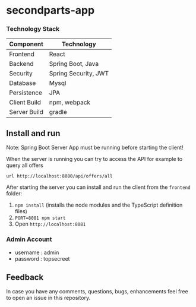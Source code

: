 # secondparts-app


### Technology Stack
Component         | Technology
---               | ---
Frontend          | React 
Backend           | Spring Boot, Java 
Security          | Spring Security, JWT
Database          | Mysql
Persistence       | JPA 
Client Build      | npm, webpack
Server Build      | gradle


## Install and run

Note: Spring Boot Server App must be running before starting the client!

When the server is running you can try to access the API for example to query all offers
```
url http://localhost:8080/api/offers/all
```
After starting the server you can install and run the client from the `frontend` folder:

1. `npm install` (installs the node modules and the TypeScript definition files)
2. `PORT=8081 npm start` 
3. Open `http://localhost:8081`

### Admin Account
- username : admin
- password : topsecreet



## Feedback

In case you have any comments, questions, bugs, enhancements feel free to open an issue in this repository.
